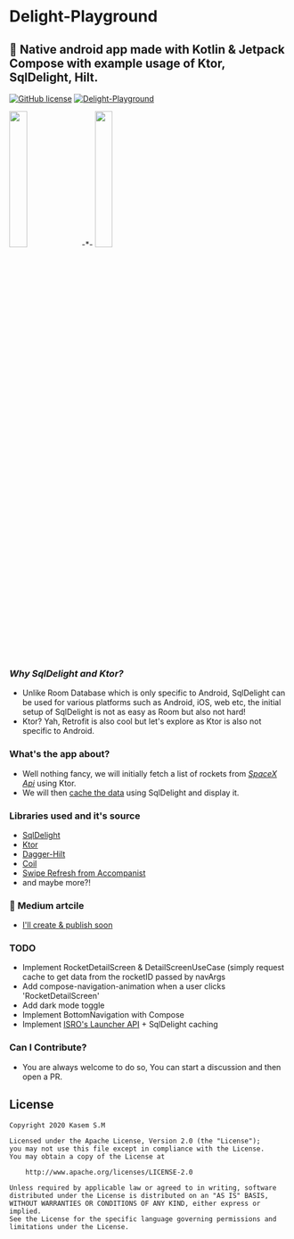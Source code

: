 # Delight-Playground
🎉 Native android app made with Kotlin &amp; Jetpack Compose with example usage of Ktor, SqlDelight, Hilt.
---
[![GitHub license](https://img.shields.io/badge/License-Apache%202.0-blue.svg)](LICENSE)
[![Delight-Playground](https://img.shields.io/badge/APK-Delight--Playground-green)](https://github.com/kasem-sm/SpaceXDelight-Playground/app/release/app-release.apk)

<img src="https://github.com/kasem-sm/SpaceXDelight-Playground/blob/master/art/1.jpg" width="25%"> -*- <img src="https://github.com/kasem-sm/SpaceXDelight-Playground/blob/master/art/2.jpg" width="25%">


###   ***Why SqlDelight and Ktor?***
- Unlike Room Database which is only specific to Android, SqlDelight can be used for various platforms such as Android, iOS, web etc, the initial setup of SqlDelight is not as easy as Room but also not hard!
- Ktor? Yah, Retrofit is also cool but let's explore as Ktor is also not specific to Android.

###   **What's the app about?**
- Well nothing fancy, we will initially fetch a list of rockets from [_*SpaceX Api*_](https://api.spacexdata.com/v3/rockets) using Ktor.
- We will then [cache the data](https://github.com/kasem-sm/SpaceXDelight-Playground/blob/master/app/src/main/java/kasem/sm/delightplayground/interactors/GetRocketsUseCase.kt) using SqlDelight and display it.

### Libraries used and it's source
- [SqlDelight](https://github.com/cashapp/sqldelight)
- [Ktor](https://github.com/ktorio/ktor)
- [Dagger-Hilt](https://github.com/google/dagger)
- [Coil](https://coil-kt.github.io/coil/compose/)
- [Swipe Refresh from Accompanist](https://google.github.io/accompanist/swiperefresh/)
- and maybe more?!


### 🧾 **Medium artcile**
- [I'll create & publish soon](https://medium.com/@kasem.)

### TODO
- Implement RocketDetailScreen & DetailScreenUseCase (simply request cache to get data from the rocketID passed by navArgs
- Add compose-navigation-animation when a user clicks 'RocketDetailScreen'
- Add dark mode toggle
- Implement BottomNavigation with Compose
- Implement [ISRO's Launcher API](https://isro.vercel.app/api/launchers) + SqlDelight caching

### Can I Contribute?
- You are always welcome to do so, You can start a discussion and then open a PR.

## License

```
Copyright 2020 Kasem S.M

Licensed under the Apache License, Version 2.0 (the "License");
you may not use this file except in compliance with the License.
You may obtain a copy of the License at

    http://www.apache.org/licenses/LICENSE-2.0

Unless required by applicable law or agreed to in writing, software
distributed under the License is distributed on an "AS IS" BASIS,
WITHOUT WARRANTIES OR CONDITIONS OF ANY KIND, either express or implied.
See the License for the specific language governing permissions and
limitations under the License.
```
